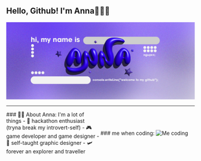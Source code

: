 ## Hello, Github! I'm Anna🧍🏻‍♀️

![AnnaBanner](/anna-github-banner.png)

---
<div style="display: flex; align-items: center;">
  <div style="flex: 1;">
    ### 👩‍💻 About Anna:
    I'm a lot of things
    - 🫧 hackathon enthusiast (tryna break my introvert-self)
    - 🎮 game developer and game designer
    - 🎨 self-taught graphic designer
    - 🛩️ forever an explorer and traveller
  </div>
  <div style="flex: 1;">
    ### me when coding:
    <img src="https://media.giphy.com/media/0vEGCODnuGKrr4NxLI/giphy.gif?cid=790b76110fbb6rsxctzts9x82mgvi24pkfvz56khl3hnc1vp&ep=v1_gifs_search&rid=giphy.gif&ct=g" alt="Me coding" width="300px"/>
  </div>
</div>
